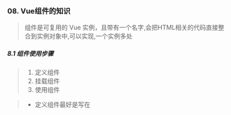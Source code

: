 ### 08. Vue组件的知识

> 组件是可复用的 Vue 实例，且带有一个名字,会把HTML相关的代码直接整合到实例对象中,可以实现,一个实例多处

##### 8.1 组件使用步骤

> 1. 定义组件
> 2. 挂载组件
> 3. 使用组件

> - 定义组件最好是写在<script>之外，而且要加上独一无二的ID
> - 组件里面只能有一个根标签

```html
    <template id="test">
    <div>
        <ul>
            <li>1</li>
            <li>2</li>
            <li>3</li>
        </ul>
    </div>
</template>
```

> 组件要挂载在Vue实例上，最好还要提前定义一个对象存储起来

```js
 <script>
        let son = {
            template: '#test'
        }
        let vm = new Vue({
            el: "#app",
            components: {
                son,//这里是es6的写法，son:son可以简写为son
            }
        })
    </script>
```

> 使用对象

```html
<div id="app">
        <son></son>
        <son></son>
    </div>
```

> 最终的结果

![image-20200117160122166](F:\learn Vue\images\image-20200117160122166.png)

##### 8.2 子组件中的data

> 子组件中的data必须是一个函数，且必须要return一个对象
>
> 标准写法：

```js
let son = {
            template: '#test',
            data() {
                return {
                    arr: [1, 2, 3, 4, 5]
                }
            }
        }
```

> 在Vue开发工具中查看子组件data的返回值

<img src="F:\learn Vue\images\image-20200117161603702.png" alt="image-20200117161603702" style="zoom:67%;" />

> 复用同一子组件时，某一个子组件中data数据的修改不会改变其他子组件

> 修改第一个子组件的name

<img src="F:\learn Vue\images\image-20200117163210925.png" alt="image-20200117163210925" style="zoom: 67%;" />

> 第二个子组件的name没有改变

<img src="F:\learn Vue\images\image-20200117163143185.png" alt="image-20200117163143185" style="zoom:67%;" />

##### 8.3 父子组件传值--父传子

> - 属性传值法
> - props是子组件用来接收父组件传值的接口
> - props 是你可以在组件上注册的一些自定义特性。当一个值传递给一个 prop 特性的时候，它就变成了那个组件实例的一个属性。一个组件默认可以拥有任意数量的 prop，任何值都可以传递给任何 prop。

> 这是父组件中要传给子组件的信息

```js
  msg: "我是父组件中携带的数据",
```

> 子组件中动态绑定

```html
<son :message="msg"></son>
```

> 子组件接收绑定的变量

```js
 let son = {
            template: '#test',
            props: ['message']
        }
```

> 查看结果

<img src="F:\learn Vue\images\image-20200117164630141.png" alt="image-20200117164630141" style="zoom: 67%;" />

> - 用数组接收表示对接收的数据不做任何修改
> - 如果要对传入的数据进行筛选,就需要用到对象格式

> 现在父组件中的数据

```js
 data: {
                msg1: "我是第一条数据",
                msg2: 2,
            },
```

> 子组件动态绑定两条数据

```HTML
<son :message1="msg1" :message2="msg2"></son>
```

> 子组件对每条数据的限制

```js
 props: {
                message1: {
                    type: Number,
                },
                message2: {
                    type: Number,
                }
            }
```

<img src="F:\learn Vue\images\image-20200117170326495.png" alt="image-20200117170326495" style="zoom:67%;" />

![image-20200117170336183](F:\learn Vue\images\image-20200117170336183.png)

> 数据虽然还有, 但是报错了, 第一条数据不符合格式

> 子组件中能做出的验证 : 
>
> - default>>>当没有传递数据时生效, 可以当成默认传递的数据
>
> ![image-20200117170905481](F:\learn Vue\images\image-20200117170905481.png)
>
> -  required: true>>>表示必须要传, 不传报错
>
> ![image-20200117171901148](F:\learn Vue\images\image-20200117171901148.png)
>
> `type>>>type可以规定传入的值是哪一种类型或者是那些类型, 两种及其以上就要用数组规定: type:[String,Number]`
>
> - `validator(value){return}`>>>验证条件
>
> ```js
>  message2: {
>                     validator(value) {
>                         return value > 10
>                     }
> ```
>
> ![image-20200117174122698](F:\learn Vue\images\image-20200117174122698.png)
>
> 程序报错,但是数据仍然传过来了
>
> ![image-20200117174205600](F:\learn Vue\images\image-20200117174205600.png)
>
> emmm......只能解释为父爱真伟大了,就算是错的也要给

##### 8.4 父子组件传值--子传父

> 方法:`this.$emit`

> 步骤:定义子组件中要发送的内容>>>给子组件绑定点击发送的事件并且在子组件的方法中写上事件处理函数>>>在父组件中绑定子组件要发射过来事件,等待子组件的发射>>>在父组件的方法中写上子组件发射的事件的处理函数

```html
 <div id="app">
     <!--第三步:父组件中绑定子组件发射的事件 -->
        <son @xxx="handleClick"></son>    
</div>
    <template id="test">
    <div>
      我是子组件
         <!--第二步:子组件中定义发射事件  -->
      <button @click="handleClick">点击传值</button>
    </div>
</template>
```

```js
 <script src="https://cdn.bootcss.com/vue/2.6.10/vue.js"></script>
    <script>
        let son = {
            template: '#test',
            data() {
                return {
                    name: '我是子组件中的数据'//第一步:定义要传递的数据
                }
            },
            methods: {//这里也算第二步:发射事件的处理函数
                handleClick() { //点击按钮把子组件data选项中的数据传递给父组件
                    this.$emit('xxx', this.name) //向父组件发射xxx(表示自定义)事件
                }
            }
        }
        let vm = new Vue({
            el: "#app",
            data: {

            },
            components: {
                son,
            },
            methods: {//第四步:写上父组件绑定的子组件发射事件的处理函数
                handleClick(value) {//该事件第一个值就是发射的数据,用value接收
                    console.log('事件触发了', value);

                }
            }
        })
    </script>

```

> 点击一次按钮

![image-20200117194530659](F:\learn Vue\images\image-20200117194530659.png)

##### 8.5 全局组件和局部组件

> - 局部组件就是必须挂载到父组件中才可以使用的组件, 上面所有的例子中用的都是局部组件
> - 全局组件是不用挂载到父组件中就可以使用的组件

> 下面是全局组件的写法: 

```js
 Vue.component('son', {
            template: '#test',
        })
```

> 第一个参数是存放子组件的变量名, 第二个参数是一个对象, 里面放子组件需要的属性和方法

```js
 let vm = new Vue({
            el: "#app",
            data: {},
        })
```

> 父组件没有挂载子组件, 子组件也可以使用

![image-20200117200031813](F:\learn Vue\images\image-20200117200031813.png)

##### 8.6  组件注册之组件名称要求

> - 在注册组件的时候,我们始终需要给他一个名字
> - 应用特定样式和约定的基础组件(也就是展示类的 无逻辑的或无状态的组件)应该全部以一个特定的前缀开头,比如Base, App, 或v
>
> 他们的名字通常包含包裹元素的名字(比如BaseButton, BaseTable), 除非没有现成的对应功能的元素, 好处就是: 
>
> 1. 当不在编辑器中以字母顺序排序时,你的应用的基础组件会全部排列在一起, 这样更容易识别
> 2. 因为组件名应该始终是多个单词, 所以这样做可以避免你在包裹简单组件时随意选择前缀

> 大小写方法 : 
>
> 1. 使用`kebab-case`(烤肉串式)
> 2. 使用`PascalCase`(首字母大写)
>
> 当使用`PascalCase`定义一个组件时,你在引用这个自定义元素时两种命名法都可以使用 , 也就是说<my-component-name>和<MyCompentonName>都是可以接受的.
>
> 注意:尽管如此, 直接在DOM(即非字符串模板)中使用时只有`kabab-case`是有效的

##### 8.7 动态组件

> 有的时候，在不同组件之间进行动态切换是非常有用的，比如在一个新闻网站实现多新闻内容选项卡,可以通过 Vue 的 <component> 元素加一个特殊的 is 特性来实现：

> 动态选项卡示例:

> 定义三个组件模板

<img src="F:\前端开发\learn canvas\images\image-20200121221154519.png" alt="image-20200121221154519" style="zoom:80%;" />

> 实例化并且挂载组件模板

<img src="F:\前端开发\learn canvas\images\image-20200121221253317.png" alt="image-20200121221253317" style="zoom:80%;" />

> 设置数据, 完成切换的事件处理函数, 之所以写在computed属性里面是因为每个组件名前要加 `tab-` 前缀

<img src="F:\前端开发\learn canvas\images\image-20200121221517960.png" alt="image-20200121221517960" style="zoom:80%;" />

> 完成动态组件的绑定

![image-20200121221707362](F:\前端开发\learn canvas\images\image-20200121221707362.png)

> 效果: 

![](F:\learn Vue\images\选项卡.gif)

